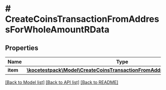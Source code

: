 # # CreateCoinsTransactionFromAddressForWholeAmountRData

## Properties

Name | Type | Description | Notes
------------ | ------------- | ------------- | -------------
**item** | [**\kocetestpack\Model\CreateCoinsTransactionFromAddressForWholeAmountRI**](CreateCoinsTransactionFromAddressForWholeAmountRI.md) |  |

[[Back to Model list]](../../README.md#models) [[Back to API list]](../../README.md#endpoints) [[Back to README]](../../README.md)
